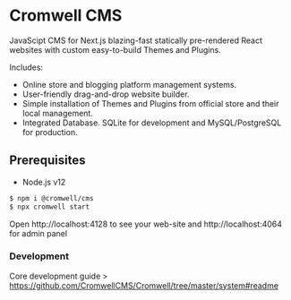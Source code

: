 # Cromwell CMS

JavaScipt CMS for Next.js blazing-fast statically pre-rendered React websites with custom easy-to-build Themes and Plugins. 

Includes: 
- Online store and blogging platform management systems.
- User-friendly drag-and-drop website builder.
- Simple installation of Themes and Plugins from official store and their local management.
- Integrated Database. SQLite for development and MySQL/PostgreSQL for production.


## Prerequisites
- Node.js v12

```sh
$ npm i @cromwell/cms
$ npx cromwell start
```

Open http://localhost:4128 to see your web-site and http://localhost:4064 for admin panel 



### Development

Core development guide > https://github.com/CromwellCMS/Cromwell/tree/master/system#readme

